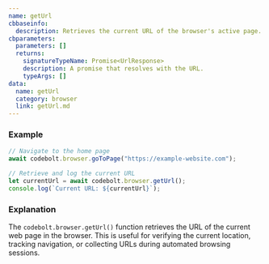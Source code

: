 ```yaml
---
name: getUrl
cbbaseinfo:
  description: Retrieves the current URL of the browser's active page.
cbparameters:
  parameters: []
  returns:
    signatureTypeName: Promise<UrlResponse>
    description: A promise that resolves with the URL.
    typeArgs: []
data:
  name: getUrl
  category: browser
  link: getUrl.md
---
```

<CBBaseInfo/> 
<CBParameters/>

### Example

```js
// Navigate to the home page
await codebolt.browser.goToPage("https://example-website.com");

// Retrieve and log the current URL
let currentUrl = await codebolt.browser.getUrl();
console.log(`Current URL: ${currentUrl}`);
```

### Explanation

The `codebolt.browser.getUrl()` function retrieves the URL of the current web page in the browser. This is useful for verifying the current location, tracking navigation, or collecting URLs during automated browsing sessions.